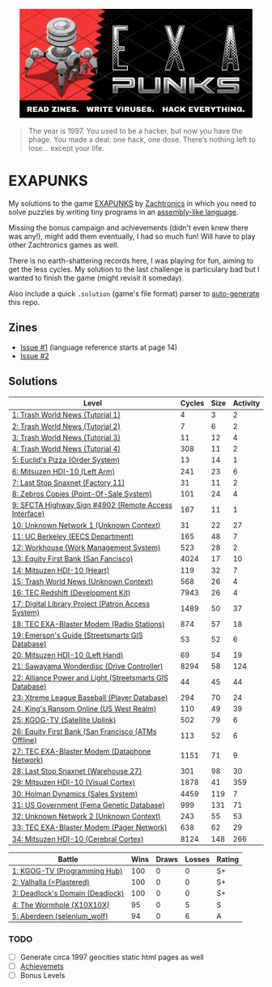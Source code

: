 <p align="center"><a href="https://store.steampowered.com/app/716490/EXAPUNKS/" target="_blank" rel="noopener noreferrer"><img src="assets/header.jpg" alt="EXAPUNKS logo"></a></p>

> The year is 1997. You used to be a hacker, but now you have the phage. You made a deal: one hack, one dose. There’s nothing left to lose… except your life.

# EXAPUNKS

My solutions to the game [EXAPUNKS](https://store.steampowered.com/app/716490/EXAPUNKS/) by [Zachtronics](https://www.zachtronics.com/) in which you need to solve puzzles by writing tiny programs in an [assembly-like language](https://steamcommunity.com/sharedfiles/filedetails/?id=1480557969).

Missing the bonus campaign and achievements (didn't even knew there was any!), might add them eventually, I had so much fun! Will have to play other Zachtronics games as well.

There is no earth-shattering records here, I was playing for fun, aiming to get the less cycles. My solution to the last challenge is particulary bad but I wanted to finish the game (might revisit it someday).

Also include a quick `.solution` (game's file format) parser to [auto-generate](EXA-Parser) this repo.

## Zines

- [Issue #1](assets/digital_en_1.pdf) (language reference starts at page 14)
- [Issue #2](assets/digital_en_2.pdf)

## Solutions

<!-- EXA_START -->
| Level                                                                                                                            | Cycles | Size | Activity |
|----------------------------------------------------------------------------------------------------------------------------------|--------|------|----------|
| [1: Trash World News (Tutorial 1)](solutions/01-trash-world-news-tutorial-1)                                                     | 4      | 3    | 2        |
| [2: Trash World News (Tutorial 2)](solutions/02-trash-world-news-tutorial-2)                                                     | 7      | 6    | 2        |
| [3: Trash World News (Tutorial 3)](solutions/03-trash-world-news-tutorial-3)                                                     | 11     | 12   | 4        |
| [4: Trash World News (Tutorial 4)](solutions/04-trash-world-news-tutorial-4)                                                     | 308    | 11   | 2        |
| [5: Euclid's Pizza (Order System)](solutions/05-euclids-pizza-order-system)                                                      | 13     | 14   | 1        |
| [6: Mitsuzen HDI-10 (Left Arm)](solutions/06-mitsuzen-hdi-10-left-arm)                                                           | 241    | 23   | 6        |
| [7: Last Stop Snaxnet (Factory 11)](solutions/07-last-stop-snaxnet-factory-11)                                                   | 31     | 11   | 2        |
| [8: Zebros Copies (Point-Of-Sale System)](solutions/08-zebros-copies-point-of-sale-system)                                       | 101    | 24   | 4        |
| [9: SFCTA Highway Sign #4902 (Remote Access Interface)](solutions/09-sfcta-highway-sign-4902-remote-access-interface)            | 167    | 11   | 1        |
| [10: Unknown Network 1 (Unknown Context)](solutions/10-unknown-network-1-unknown-context)                                        | 31     | 22   | 27       |
| [11: UC Berkeley (EECS Department)](solutions/11-uc-berkeley-eecs-department)                                                    | 165    | 48   | 7        |
| [12: Workhouse (Work Management System)](solutions/12-workhouse-work-management-system)                                          | 523    | 28   | 2        |
| [13: Equity First Bank (San Fancisco)](solutions/13-equity-first-bank-san-fancisco)                                              | 4024   | 17   | 10       |
| [14: Mitsuzen HDI-10 (Heart)](solutions/14-mitsuzen-hdi-10-heart)                                                                | 119    | 32   | 7        |
| [15: Trash World News (Unknown Context)](solutions/15-trash-world-news-unknown-context)                                          | 568    | 26   | 4        |
| [16: TEC Redshift (Development Kit)](solutions/16-tec-redshift-development-kit)                                                  | 7943   | 26   | 4        |
| [17: Digital Library Project (Patron Access System)](solutions/17-digital-library-project-patron-access-system)                  | 1489   | 50   | 37       |
| [18: TEC EXA-Blaster Modem (Radio Stations)](solutions/18-tec-exa-blaster-modem-radio-stations)                                  | 874    | 57   | 18       |
| [19: Emerson's Guide (Streetsmarts GIS Database)](solutions/19-emersons-guide-streetsmarts-gis-database)                         | 53     | 52   | 6        |
| [20: Mitsuzen HDI-10 (Left Hand)](solutions/20-mitsuzen-hdi-10-left-hand)                                                        | 69     | 54   | 19       |
| [21: Sawayama Wonderdisc (Drive Controller)](solutions/21-sawayama-wonderdisc-drive-controller)                                  | 8294   | 58   | 124      |
| [22: Alliance Power and Light (Streetsmarts GIS Database)](solutions/22-alliance-power-and-light-streetsmarts-gis-database)      | 44     | 45   | 44       |
| [23: Xtreme League Baseball (Player Database)](solutions/23-xtreme-league-baseball-player-database)                              | 294    | 70   | 24       |
| [24: King's Ransom Online (US West Realm)](solutions/24-kings-ransom-online-us-west-realm)                                       | 110    | 49   | 39       |
| [25: KGOG-TV (Satellite Uplink)](solutions/25-kgog-tv-satellite-uplink)                                                          | 502    | 79   | 6        |
| [26: Equity First Bank (San Francisco (ATMs Offline)](solutions/26-equity-first-bank-san-francisco-atms-offline)                 | 113    | 52   | 6        |
| [27: TEC EXA-Blaster Modem (Dataphone Network)](solutions/27-tec-exa-blaster-modem-dataphone-network)                            | 1151   | 71   | 9        |
| [28: Last Stop Snaxnet (Warehouse 27)](solutions/28-last-stop-snaxnet-warehouse-27)                                              | 301    | 98   | 30       |
| [29: Mitsuzen HDI-10 (Visual Cortex)](solutions/29-mitsuzen-hdi-10-visual-cortex)                                                | 1878   | 41   | 359      |
| [30: Holman Dynamics (Sales System)](solutions/30-holman-dynamics-sales-system)                                                  | 4459   | 119  | 7        |
| [31: US Government (Fema Genetic Database)](solutions/31-us-government-fema-genetic-database)                                    | 999    | 131  | 71       |
| [32: Unknown Network 2 (Unknown Context)](solutions/32-unknown-network-2-unknown-context)                                        | 243    | 55   | 53       |
| [33: TEC EXA-Blaster Modem (Pager Network)](solutions/33-tec-exa-blaster-modem-pager-network)                                    | 638    | 62   | 29       |
| [34: Mitsuzen HDI-10 (Cerebral Cortex)](solutions/34-mitsuzen-hdi-10-cerebral-cortex)                                            | 8124   | 148  | 266      |

| Battle                                                                                                                          | Wins | Draws | Losses | Rating |
|---------------------------------------------------------------------------------------------------------------------------------|------|-------|--------|--------|
| [1: KGOG-TV (Programming Hub)](battles/01-kgog-tv-programming-hub)                                                              | 100  | 0     | 0      | S+     |
| [2: Valhalla (=Plastered)](battles/02-valhalla-plastered)                                                                       | 100  | 0     | 0      | S+     |
| [3: Deadlock's Domain (Deadlock)](battles/03-deadlocks-domain-deadlock)                                                         | 100  | 0     | 0      | S+     |
| [4: The Wormhole (X10X10X)](battles/04-the-wormhole-x10x10x)                                                                    | 95   | 0     | 5      | S      |
| [5: Aberdeen (selenium_wolf)](battles/05-aberdeen-seleniumwolf)                                                                 | 94   | 0     | 6      | A      |
<!-- EXA_END -->

### TODO
- [ ] Generate circa 1997 geocities static html pages as well
- [ ] [Achievemets](https://steamcommunity.com/stats/716490/achievements)
- [ ] Bonus Levels
